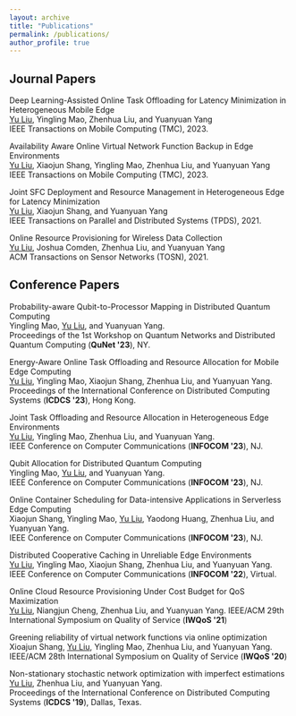 ```yaml
---
layout: archive
title: "Publications"
permalink: /publications/
author_profile: true
---
```



## Journal Papers
Deep Learning-Assisted Online Task Offloading for Latency Minimization in Heterogeneous Mobile Edge
<br><u>Yu Liu</u>, Yingling Mao, Zhenhua Liu, and Yuanyuan Yang<br>
IEEE Transactions on Mobile Computing (TMC), 2023.

Availability Aware Online Virtual Network Function Backup in Edge Environments
<br><u>Yu Liu</u>, Xiaojun Shang, Yingling Mao, Zhenhua Liu, and Yuanyuan Yang<br>
IEEE Transactions on Mobile Computing (TMC), 2023.

Joint SFC Deployment and Resource Management in Heterogeneous Edge for Latency Minimization
<br><u>Yu Liu</u>, Xiaojun Shang, and Yuanyuan Yang<br>
IEEE Transactions on Parallel and Distributed Systems (TPDS), 2021.

Online Resource Provisioning for Wireless Data Collection
<br><u>Yu Liu</u>, Joshua Comden, Zhenhua Liu, and Yuanyuan Yang<br>
ACM Transactions on Sensor Networks (TOSN), 2021.

## Conference Papers
Probability-aware Qubit-to-Processor Mapping in Distributed Quantum Computing
<br> Yingling Mao, <u>Yu Liu</u>, and Yuanyuan Yang. <br>
Proceedings of the 1st Workshop on Quantum Networks and Distributed Quantum Computing (**QuNet '23**), NY.

Energy-Aware Online Task Offloading and Resource Allocation for Mobile Edge Computing
<br> <u>Yu Liu</u>, Yingling Mao, Xiaojun Shang, Zhenhua Liu, and Yuanyuan Yang.  <br>
Proceedings of the International Conference on Distributed Computing Systems (**ICDCS '23**), Hong Kong.

Joint Task Offloading and Resource Allocation in Heterogeneous Edge Environments
<br> <u>Yu Liu</u>, Yingling Mao, Zhenhua Liu, and Yuanyuan Yang.  <br> 
IEEE Conference on Computer Communications (**INFOCOM '23**), NJ.

Qubit Allocation for Distributed Quantum Computing
<br> Yingling Mao, <u>Yu Liu</u>, and Yuanyuan Yang.  <br> 
IEEE Conference on Computer Communications (**INFOCOM '23**), NJ.

Online Container Scheduling for Data-intensive Applications in Serverless Edge Computing
<br> Xiaojun Shang, Yingling Mao, <u>Yu Liu</u>, Yaodong Huang, Zhenhua Liu, and Yuanyuan Yang.  <br> 
IEEE Conference on Computer Communications (**INFOCOM '23**), NJ.

Distributed Cooperative Caching in Unreliable Edge Environments
<br> <u>Yu Liu</u>, Yingling Mao, Xiaojun Shang, Zhenhua Liu, and Yuanyuan Yang.  <br> 
IEEE Conference on Computer Communications (**INFOCOM '22**), Virtual.

Online Cloud Resource Provisioning Under Cost Budget for QoS Maximization
<br> <u>Yu Liu</u>, Niangjun Cheng, Zhenhua Liu, and Yuanyuan Yang.  <be>
IEEE/ACM 29th International Symposium on Quality of Service (**IWQoS '21**)

Greening reliability of virtual network functions via online optimization
<br> Xioajun Shang, <u>Yu Liu</u>, Yingling Mao, Zhenhua Liu, and Yuanyuan Yang.  <br>
IEEE/ACM 28th International Symposium on Quality of Service (**IWQoS '20**)

Non-stationary stochastic network optimization with imperfect estimations
<br> <u>Yu Liu</u>, Zhenhua Liu, and Yuanyuan Yang.  <br>
Proceedings of the International Conference on Distributed Computing Systems (**ICDCS '19**), Dallas, Texas.
